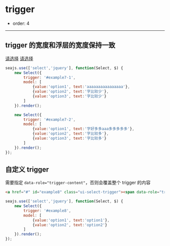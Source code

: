 # trigger

- order: 4

----

<script>
seajs.use('select.css');
</script>

## trigger 的宽度和浮层的宽度保持一致

<a href="#" id="example7-1" class="ui-select-trigger">请选择</a>
<a href="#" id="example7-2" class="ui-select-trigger">请选择</a>

````javascript
seajs.use(['select','jquery'], function(Select, $) {
    new Select({
        trigger: '#example7-1',
        model: [
            {value:'option1', text:'aaaaaaaaaaaaaaaa'},
            {value:'option2', text:'字比较少'},
            {value:'option3', text:'字比较少'}
        ]
    }).render();

    new Select({
        trigger: '#example7-2',
        model: [
            {value:'option1', text:'字好多多aaa多多多多多'},
            {value:'option2', text:'字比较多'},
            {value:'option3', text:'字比较多'}
        ]
    }).render();
});
````

## 自定义 trigger

需要指定 `data-role="trigger-content"`，否则会覆盖整个 trigger 的内容

````html
<a href="#" id="example8" class="ui-select-trigger"><span data-role="trigger-content"></span><span>x</span></a>
````

````javascript
seajs.use(['select','jquery'], function(Select, $) {
    new Select({
        trigger: '#example8',
        model: [
            {value:'option1', text:'option1'},
            {value:'option2', text:'option2'}
        ]
    }).render();
});
````
